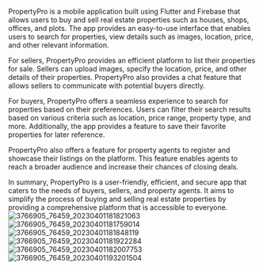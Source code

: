 PropertyPro is a mobile application built using Flutter and Firebase that allows users to buy and sell real estate properties such as houses, shops, offices, and plots. The app provides an easy-to-use interface that enables users to search for properties, view details such as images, location, price, and other relevant information.

For sellers, PropertyPro provides an efficient platform to list their properties for sale. Sellers can upload images, specify the location, price, and other details of their properties. PropertyPro also provides a chat feature that allows sellers to communicate with potential buyers directly.

For buyers, PropertyPro offers a seamless experience to search for properties based on their preferences. Users can filter their search results based on various criteria such as location, price range, property type, and more. Additionally, the app provides a feature to save their favorite properties for later reference.

PropertyPro also offers a feature for property agents to register and showcase their listings on the platform. This feature enables agents to reach a broader audience and increase their chances of closing deals.

In summary, PropertyPro is a user-friendly, efficient, and secure app that caters to the needs of buyers, sellers, and property agents. It aims to simplify the process of buying and selling real estate properties by providing a comprehensive platform that is accessible to everyone.![3766905_76459_20230401181821063](https://user-images.githubusercontent.com/127927328/229297584-22bd2a36-590c-4017-853c-0c7311cc34f4.jpg)
![3766905_76459_20230401181759014](https://user-images.githubusercontent.com/127927328/229297595-f2bfaba5-f9ba-4150-a075-26e0bdc5ccb9.jpg)
![3766905_76459_20230401181848119](https://user-images.githubusercontent.com/127927328/229297608-51ef82d6-d89c-42ec-a98f-0f339b51e3e6.jpg)
![3766905_76459_20230401181922284](https://user-images.githubusercontent.com/127927328/229297621-0fdacfac-3e8c-4d05-b7bc-188c5a47924d.jpg)
![3766905_76459_20230401182007753](https://user-images.githubusercontent.com/127927328/229297635-457f8bbb-a897-4183-bfad-28cadcb63f3e.jpg)
![3766905_76459_20230401193201504](https://user-images.githubusercontent.com/127927328/229297655-8d6d966a-b4b7-40be-afe0-e6449afb4e75.jpg)

